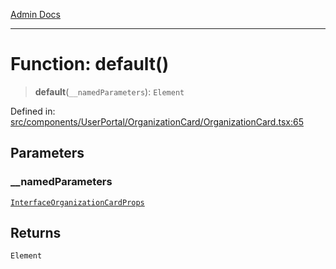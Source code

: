 [Admin Docs](/)

***

# Function: default()

> **default**(`__namedParameters`): `Element`

Defined in: [src/components/UserPortal/OrganizationCard/OrganizationCard.tsx:65](https://github.com/PalisadoesFoundation/talawa-admin/blob/main/src/components/UserPortal/OrganizationCard/OrganizationCard.tsx#L65)

## Parameters

### \_\_namedParameters

[`InterfaceOrganizationCardProps`](types\Organization\interface\README\interfaces\InterfaceOrganizationCardProps.md)

## Returns

`Element`
